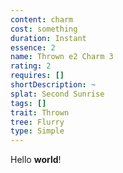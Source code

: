 ```yaml
---
content: charm
cost: something
duration: Instant
essence: 2
name: Thrown e2 Charm 3
rating: 2
requires: []
shortDescription: ~
splat: Second Sunrise
tags: []
trait: Thrown
tree: Flurry
type: Simple
---
```


Hello **world**!
